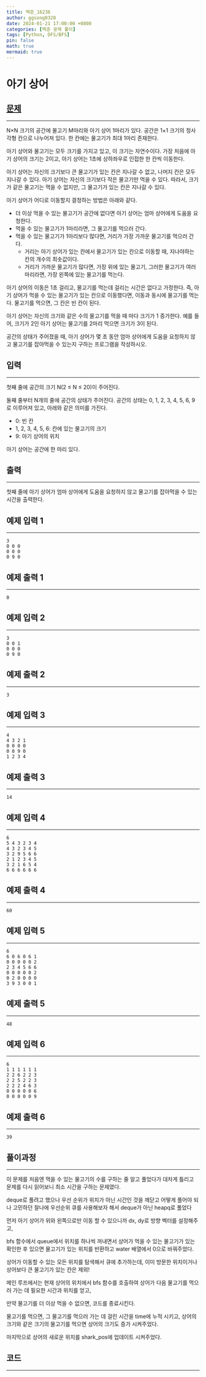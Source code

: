 ```yaml
---
title: 백준_16236
author: ggsong0328
date: 2024-01-21 17:00:00 +0800
categories: [백준 문제 풀이]
tags: [Python, DFS/BFS]
pin: false
math: true
mermaid: true
---
```


# 아기 상어

## **[문제](https://www.acmicpc.net/problem/16236)**

---

N×N 크기의 공간에 물고기 M마리와 아기 상어 1마리가 있다. 공간은 1×1 크기의 정사각형 칸으로 나누어져 있다. 한 칸에는 물고기가 최대 1마리 존재한다.

아기 상어와 물고기는 모두 크기를 가지고 있고, 이 크기는 자연수이다. 가장 처음에 아기 상어의 크기는 2이고, 아기 상어는 1초에 상하좌우로 인접한 한 칸씩 이동한다.

아기 상어는 자신의 크기보다 큰 물고기가 있는 칸은 지나갈 수 없고, 나머지 칸은 모두 지나갈 수 있다. 아기 상어는 자신의 크기보다 작은 물고기만 먹을 수 있다. 따라서, 크기가 같은 물고기는 먹을 수 없지만, 그 물고기가 있는 칸은 지나갈 수 있다.

아기 상어가 어디로 이동할지 결정하는 방법은 아래와 같다.

- 더 이상 먹을 수 있는 물고기가 공간에 없다면 아기 상어는 엄마 상어에게 도움을 요청한다.
- 먹을 수 있는 물고기가 1마리라면, 그 물고기를 먹으러 간다.
- 먹을 수 있는 물고기가 1마리보다 많다면, 거리가 가장 가까운 물고기를 먹으러 간다.
  - 거리는 아기 상어가 있는 칸에서 물고기가 있는 칸으로 이동할 때, 지나야하는 칸의 개수의 최솟값이다.
  - 거리가 가까운 물고기가 많다면, 가장 위에 있는 물고기, 그러한 물고기가 여러마리라면, 가장 왼쪽에 있는 물고기를 먹는다.

아기 상어의 이동은 1초 걸리고, 물고기를 먹는데 걸리는 시간은 없다고 가정한다. 즉, 아기 상어가 먹을 수 있는 물고기가 있는 칸으로 이동했다면, 이동과 동시에 물고기를 먹는다. 물고기를 먹으면, 그 칸은 빈 칸이 된다.

아기 상어는 자신의 크기와 같은 수의 물고기를 먹을 때 마다 크기가 1 증가한다. 예를 들어, 크기가 2인 아기 상어는 물고기를 2마리 먹으면 크기가 3이 된다.

공간의 상태가 주어졌을 때, 아기 상어가 몇 초 동안 엄마 상어에게 도움을 요청하지 않고 물고기를 잡아먹을 수 있는지 구하는 프로그램을 작성하시오.

## **입력**

---

첫째 줄에 공간의 크기 N(2 ≤ N ≤ 20)이 주어진다.

둘째 줄부터 N개의 줄에 공간의 상태가 주어진다. 공간의 상태는 0, 1, 2, 3, 4, 5, 6, 9로 이루어져 있고, 아래와 같은 의미를 가진다.

- 0: 빈 칸
- 1, 2, 3, 4, 5, 6: 칸에 있는 물고기의 크기
- 9: 아기 상어의 위치

아기 상어는 공간에 한 마리 있다.

## **출력**

---

첫째 줄에 아기 상어가 엄마 상어에게 도움을 요청하지 않고 물고기를 잡아먹을 수 있는 시간을 출력한다.

## 예제 입력 1

---

    3
    0 0 0
    0 0 0
    0 9 0

## 예제 출력 1

---

    0

## 예제 입력 2

---

    3
    0 0 1
    0 0 0
    0 9 0

## 예제 출력 2

---

    3

## 예제 입력 3

---

    4
    4 3 2 1
    0 0 0 0
    0 0 9 0
    1 2 3 4

## 예제 출력 3

---

    14

## 예제 입력 4

---

    6
    5 4 3 2 3 4
    4 3 2 3 4 5
    3 2 9 5 6 6
    2 1 2 3 4 5
    3 2 1 6 5 4
    6 6 6 6 6 6

## 예제 출력 4

---

    60

## 예제 입력 5

---

    6
    6 0 6 0 6 1
    0 0 0 0 0 2
    2 3 4 5 6 6
    0 0 0 0 0 2
    0 2 0 0 0 0
    3 9 3 0 0 1

## 예제 출력 5

---

    48

## 예제 입력 6

---

    6
    1 1 1 1 1 1
    2 2 6 2 2 3
    2 2 5 2 2 3
    2 2 2 4 6 3
    0 0 0 0 0 6
    0 0 0 0 0 9

## 예제 출력 6

---

    39

## **풀이과정**

---

이 문제를 처음엔 먹을 수 있는 물고기의 수를 구하는 줄 알고 풀었다가 대차게 틀리고 문제를 다시 읽어보니 최소 시간을 구하는 문제였다.

deque로 풀려고 했으나 우선 순위가 위치가 아닌 시간인 것을 깨닫고 어떻게 풀어야 되나 고민하던 찰나에 우선순위 큐를 사용해보자 해서 deque가 아닌 heapq로 풀었다

먼저 아기 상어가 위와 왼쪽으로만 이동 할 수 있으니까 dx, dy로 방향 벡터를 설정해주고,

bfs 함수에서 queue에서 위치를 하나씩 꺼내면서 상어가 먹을 수 있는 물고기가 있는 확인한 후 있으면 물고기가 있는 위치를 반환하고 water 배열에서 0으로 바꿔주었다.

상어가 이동할 수 있는 모든 위치를 탐색해서 큐에 추가하는데, 이미 방문한 위치이거나 상어보다 큰 물고기가 있는 칸은 제외!

메인 루프에서는 현재 상어의 위치에서 bfs 함수를 호출하여 상어가 다음 물고기를 먹으러 가는 데 필요한 시간과 위치를 얻고,

만약 물고기를 더 이상 먹을 수 없으면, 코드를 종료시킨다.

물고기를 먹으면, 그 물고기를 먹으러 가는 데 걸린 시간을 time에 누적 시키고, 상어의 크기와 같은 크기의 물고기를 먹으면 상어의 크기도 증가 시켜주었다.

마지막으로 상어의 새로운 위치를 shark_pos에 업데이트 시켜주었다.

## **코드**

---

<script src="https://gist.github.com/ggsong0328/49c3a02285093fd50de9fb907c71f3a3.js"></script>
